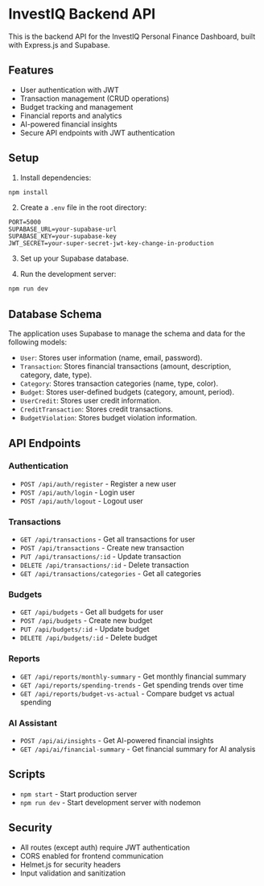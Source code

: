 # InvestIQ Backend API

This is the backend API for the InvestIQ Personal Finance Dashboard, built with Express.js and Supabase.

## Features

- User authentication with JWT
- Transaction management (CRUD operations)
- Budget tracking and management
- Financial reports and analytics
- AI-powered financial insights
- Secure API endpoints with JWT authentication

## Setup

1. Install dependencies:

```bash
npm install
```

2. Create a `.env` file in the root directory:

```env
PORT=5000
SUPABASE_URL=your-supabase-url
SUPABASE_KEY=your-supabase-key
JWT_SECRET=your-super-secret-jwt-key-change-in-production
```

3. Set up your Supabase database.

4. Run the development server:

```bash
npm run dev
```

## Database Schema

The application uses Supabase to manage the schema and data for the following models:

- `User`: Stores user information (name, email, password).
- `Transaction`: Stores financial transactions (amount, description, category, date, type).
- `Category`: Stores transaction categories (name, type, color).
- `Budget`: Stores user-defined budgets (category, amount, period).
- `UserCredit`: Stores user credit information.
- `CreditTransaction`: Stores credit transactions.
- `BudgetViolation`: Stores budget violation information.

## API Endpoints

### Authentication

- `POST /api/auth/register` - Register a new user
- `POST /api/auth/login` - Login user
- `POST /api/auth/logout` - Logout user

### Transactions

- `GET /api/transactions` - Get all transactions for user
- `POST /api/transactions` - Create new transaction
- `PUT /api/transactions/:id` - Update transaction
- `DELETE /api/transactions/:id` - Delete transaction
- `GET /api/transactions/categories` - Get all categories

### Budgets

- `GET /api/budgets` - Get all budgets for user
- `POST /api/budgets` - Create new budget
- `PUT /api/budgets/:id` - Update budget
- `DELETE /api/budgets/:id` - Delete budget

### Reports

- `GET /api/reports/monthly-summary` - Get monthly financial summary
- `GET /api/reports/spending-trends` - Get spending trends over time
- `GET /api/reports/budget-vs-actual` - Compare budget vs actual spending

### AI Assistant

- `POST /api/ai/insights` - Get AI-powered financial insights
- `GET /api/ai/financial-summary` - Get financial summary for AI analysis

## Scripts

- `npm start` - Start production server
- `npm run dev` - Start development server with nodemon

## Security

- All routes (except auth) require JWT authentication
- CORS enabled for frontend communication
- Helmet.js for security headers
- Input validation and sanitization
